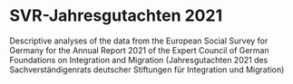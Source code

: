# SVR-Jahresgutachten 2021

Descriptive analyses of the data from the European Social Survey for Germany for the Annual Report 2021 of the Expert Council of German Foundations on Integration and Migration (Jahresgutachten 2021 des Sachverständigenrats deutscher Stiftungen für Integration und Migration)

